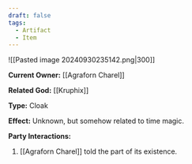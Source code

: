 ```yaml
---
draft: false
tags:
  - Artifact
  - Item
---
```

![[Pasted image 20240930235142.png|300]]

**Current Owner:** [[Agraforn Charel]]

**Related God:** [[Kruphix]]

**Type:** Cloak

**Effect:** Unknown, but somehow related to time magic.

**Party Interactions:** 

1. [[Agraforn Charel]] told the part of its existence. 


